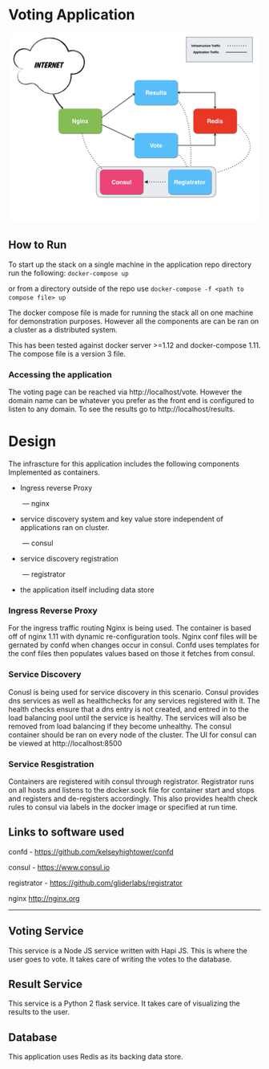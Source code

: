 # Voting Application 

 ![voting diagram](https://github.com/jpweber/simple_voting_app/blob/eval/voting%20diagram.png?raw=true)



## How to Run

To start up the stack on a single machine in the application repo directory run the following: `docker-compose up` 

or from a directory outside of the repo use `docker-compose -f <path to compose file> up`

The docker compose file is made for running the stack all on one machine for demonstration purposes. However all the components are can be ran on a cluster as a distributed system. 

This has been tested against docker server >=1.12 and docker-compose 1.11. The compose file is  a version 3 file.

### Accessing the application

The voting page can be reached via http://localhost/vote. However the domain name can be whatever you prefer as the front end is configured to listen to any domain. To see the results go to http://localhost/results. 

# Design

The infrascture for this application includes the following components Implemented as containers.

* Ingress reverse Proxy

  ​	— nginx

* service discovery system and key value store independent of applications ran on cluster.

  ​	— consul

* service discovery registration

  ​	— registrator

* the application itself including data store

### Ingress Reverse Proxy

For the ingress traffic routing Nginx is being used. The container is based off of nginx 1.11 with dynamic re-configuration tools. Nginx conf files will be gernated by confd when changes occur in consul. Confd uses templates for the conf files then populates values based on those it fetches from consul.

### Service Discovery

Conusl is being used for service discovery in this scenario. Consul provides dns services as well as healthchecks for any services registered with it. The health checks ensure that a dns entry is not created, and entred in to the load balancing pool until the service is healthy. The services will also be removed from load balancing if they become unhealthy. The consul container should be ran on every node of the cluster. The UI for consul can be viewed at http://localhost:8500

### Service Resgistration

Containers are registered witih consul through registrator. Registrator runs on all hosts and listens to the docker.sock file for container start and stops and registers and de-registers accordingly. This also provides health check rules to consul via labels in the docker image or specified at run time. 



## Links to software used

confd - https://github.com/kelseyhightower/confd

consul - https://www.consul.io

registrator - https://github.com/gliderlabs/registrator

nginx http://nginx.org



---



## Voting Service
This service is a Node JS service written with Hapi JS. This is where the user
goes to vote. It takes care of writing the votes to the database.

## Result Service
This service is a Python 2 flask service. It takes care of visualizing the
results to the user.

## Database
This application uses Redis as its backing data store.

